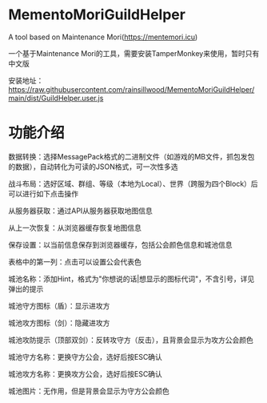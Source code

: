 # MementoMoriGuildHelper
 A tool based on Maintenance Mori(https://mentemori.icu)
 
 一个基于Maintenance Mori的工具，需要安装TamperMonkey来使用，暂时只有中文版

 安装地址：https://raw.githubusercontent.com/rainsillwood/MementoMoriGuildHelper/main/dist/GuildHelper.user.js

# 功能介绍
 数据转换：选择MessagePack格式的二进制文件（如游戏的MB文件，抓包发包的数据），自动转化为可读的JSON格式，可一次性多选
 
 战斗布局：选好区域、群组、等级（本地为Local）、世界（跨服为四个Block）后可以进行如下点击操作
 
   从服务器获取：通过API从服务器获取地图信息
   
   从上一次恢复：从浏览器缓存恢复地图信息

   保存设置：以当前信息保存到浏览器缓存，包括公会颜色信息和城池信息

   表格中的第一列：点击可以设置公会代表色

   城池名称：添加Hint，格式为"你想说的话|想显示的图标代词"，不含引号，详见弹出的提示

   城池守方图标（盾）：显示进攻方

   城池攻方图标（剑）：隐藏进攻方

   城池攻防提示（顶部双剑）：反转攻守方（反击），且背景会显示为攻方公会颜色

   城池守方名称：更换守方公会，选好后按ESC确认

   城池攻方名称：更换攻方公会，选好后按ESC确认

   城池图片：无作用，但是背景会显示为守方公会颜色
